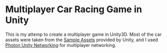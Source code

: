 Multiplayer Car Racing Game in Unity
====================================

This is my attemp to create a multiplayer game in Unity3D. Most of the car assets were taken from the [Sample Assets](http://u3d.as/content/unity-technologies/sample-assets-beta-for-unity-4-6/90A) provided by Unity, and I used [Photon Unity Networking](http://doc.exitgames.com/en/pun/current/getting-started/pun-intro) for multiplayer networking. 
